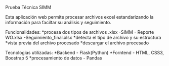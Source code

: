 Prueba Técnica SIMM 

Esta aplicación web permite procesar archivos excel estandarizando la información para faciltar su análisis y seguimiento.

Funcionalidades:
*procesa dos tipos de archivos .xlsx
    -SIMM - Reporte WO.xlsx
    -Seguimiento_final.xlsx
*detecta el tipo de archivo y su estructura 
*vista previa del archivo procesado
*descargar el archivo procesado
  

Tecnologias utilizadas:
*Backend - Flask(Python)
*Forntend - HTML, CSS3, Boostrap 5
*procesamiento de datos - Pandas


